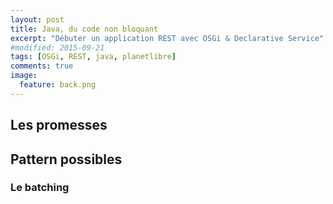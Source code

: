 ```yaml
---
layout: post
title: Java, du code non bloquant
excerpt: "Débuter un application REST avec OSGi & Declarative Service"
#modified: 2015-09-21
tags: [OSGi, REST, java, planetlibre]
comments: true
image:
  feature: back.png
---
```


## Les promesses
## Pattern possibles
### Le batching